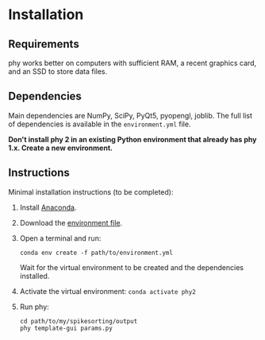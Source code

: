# Installation

## Requirements

phy works better on computers with sufficient RAM, a recent graphics card, and an SSD to store data files.


## Dependencies

Main dependencies are NumPy, SciPy, PyQt5, pyopengl, joblib. The full list of dependencies is available in the `environment.yml` file.

**Don't install phy 2 in an existing Python environment that already has phy 1.x. Create a new environment.**


## Instructions

Minimal installation instructions (to be completed):

1. Install [Anaconda](https://www.anaconda.com/distribution/#download-section).

2. Download the [environment file](https://raw.githubusercontent.com/cortex-lab/phy/dev/environment.yml).

3. Open a terminal and run:

    ```
    conda env create -f path/to/environment.yml
    ```

    Wait for the virtual environment to be created and the dependencies installed.

4. Activate the virtual environment: `conda activate phy2`

5. Run phy:

    ```
    cd path/to/my/spikesorting/output
    phy template-gui params.py
    ```
